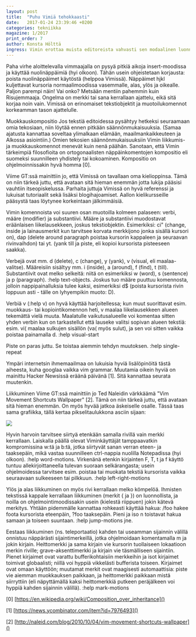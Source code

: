 ```yaml
---
layout: post
title:  "Puhu Vimiä tehokkaasti"
date:   2017-01-24 23:39:46 +0200
categories: tekniikka
magazine: 1/2017
print_order: 7
author: Konsta Hölttä
ingress: Vimin erottaa muista editoreista vahvasti sen modaalinen luonne ja palasista yhdisteltävät näppäinkomennot.
---
```

Paha virhe aloittelevalla vimmaajalla on pysyä pitkiä aikoja insert-moodissa ja käyttää nuolinäppäimiä (hyi olkoon). Tähän usein ohjeistetaan korjausta: poista nuolinäppäimet käytöstä (helppoa Vimissä). Näppäimet hjkl kuljettavat kursoria normaalimoodissa vasemmalle, alas, ylös ja oikealle. Paljon parempi näin! Vai onko? Metsään mentiin pahemmin kuin Risujemmaaja. Ongelma on merkki tai sana kerrallaan ajattelu, eikä sitä korjaa noin vain. Vimissä on erinomaiset tekstiobjektit ja muotoilukomennot korkeamman tason ajattelulle.

Muokkauskompositio
Jos tekstiä editoidessa pysähtyy hetkeksi seuraamaan omia tekosiaan, niin löytää ennen pitkään säännönmukaisuuksia. (Samaa ajatusta kannattaa soveltaa ylimalkaan elämään, maailmankaikkeuteen ja Alkossa asiointiin.) Omien tekosien säännönmukaisuuksiin Vimin liikkumis- ja muokkauskomennot menevät kuin nenä päähän. Sanotaan, että Vimin tärkeimpiä filosofioita on ortogonaalisten näppäinkomentojen kompositio eli suomeksi suunnilleen yhdistely tai kokoaminen. Kompositio on ohjelmoinnissakin hyvä homma [0].

Viime GT:ssä mainittiin jo, että Vimissä on tavallaan oma kielioppinsa. Tämä on niin tärkeä juttu, että avataan sitä hieman enemmän jotta lukija pääsisi vauhtiin itseopiskelussa. Parhaita juttuja Vimissä on hyvä referenssi ja lukuisat tutoriaalit sekä lisäksi blogihajoamiset. Aallon kielikursseille pääsystä taas löytynee korkeintaan jälkimmäisiä.

Vimin komennoista voi suuren osan muotoilla kolmeen palaseen: verbi, määre (modifier) ja substantiivi. Määre ja substantiivi muodostavat eräänlaisen liikelausekkeen, joskus tekstiobjektin. Esimerkiksi: ci" (change, inside ja lainausmerkit kun tarvitsee korvata merkkijono jonka sisällä kursori on), dap (delete around paragraph poistaa kursorin kappaleen ja seuraavan rivinvaihdon) tai yt. (yank till ja piste, eli kopioi kursorista pisteeseen saakka).

Verbejä ovat mm. d (delete), c (change), y (yank), v (visual, eli maalaa-valitse). Määreisiin sisältyy mm. i (inside), a (around), f (find), t (till). Substantiivit ovat melko selkeitä: niitä on esimerkiksi w (word), s (sentence) ja p (paragraph). :help text-objects. Joskus tuo määre puuttuu komennosta, jolloin nappipainalluksia tulee kaksi, esimerkiksi d$ (poista kursorista rivin loppuun asti - tälle on lyhyempikin muoto: D).

Verbiä v (:help v) on hyvä käyttää harjoitellessa; kun muut suorittavat esim. muokkaus- tai kopiointikomennon heti, v maalaa liikelausekkeen alueen tekemättä vielä muuta. Maalatulle vaikutusalueelle voi komentaa sitten yhden verbin kun on tarkastellut että lauseke valitsi sopivan alueen tekstiä: esim. vi( maalaa sulkujen sisällön (va( myös sulut), ja sen voi sitten vaikka poistaa painamalla d. :help visual-start

Piste on paras juttu. Se toistaa aiemmin tehdyn muutoksen. :help single-repeat

Ympäri internetsin ihmemaailmaa on lukuisia hyviä lisälöpinöitä tästä aiheesta, kuha googlaa vaikka vim grammar. Muutamia oikein hyviä on mainittu Hacker Newsissä eräänä päivänä [1]. Sitä kannattaa seurata muutenkin.

Liikkuminen
Viime GT:ssä mainittiin jo Ted Naleidin värkkäämä "Vim Movement Shortcuts Wallpaper" [2]. Tämä on niin tärkeä juttu, että avataan sitä hieman enemmän. On myös hyvää jatkoa äskeiselle osalle. Tässä taas sama grafiikka, tällä kertaa pikselitaulukkona asciin sijaan:

![](https://bitbucket.org/tednaleid/vim-shortcut-wallpaper/raw/tip/vim-shortcuts.png)

Hyvin harvoin tarvitsee siirtyä etenkään samalla rivillä vain merkki kerrallaan. Laiskalla päällä olevat Viminkäyttäjät tamppaavatkin kompromissina w:tä ja b:tä, jotka siirtyvät sanan verran eteen- ja taaksepäin, mikä vastaa suunnilleen ctrl-nappia nuolilla Notepadissa (hyi olkoon). :help word-motions. Virkenänä etenkin kirjainten F, T, t ja f käyttö tuntuu allekirjoittaneella tulevan suoraan selkärangasta; usein ohjelmoidessa tarvitsee esim. poistaa tai muokata tekstiä kursorista vaikka seuraavaan sulkeeseen tai pilkkuun. :help left-right-motions

Ylös ja alas liikkuminen on myös rivi kerrallaan melko kömpelöä. Ihmisten tekstissä kappale kerrallaan liikkuminen (merkit { ja }) on luonnollista, ja noilla on ohjelmointimoodissakin usein (kielestä riippuen) jokin kätevä merkitys. Yhtään pidemmälle kannattaa rohkeasti käyttää hakua: /foo hakee foota kursorista eteenpäin, ?foo taaksepäin. Pieni ja iso n toistavat hakua samaan ja toiseen suuntaan. :help jump-motions jne.

Eestaas liikkuminen (ns. teleportaatio) kahden tai useamman sijainnin välillä onnistuu näppärästi sijaintimerkeillä, jotka ohjelmoidaan komentamalla m ja jokin kirjain. Heittomerkki ja sama kirjain vie kursorin tuollaiseen lokaatioon merkin riville; grave-aksenttimerkki ja kirjain vie täsmälliseen sijaintiin. Pienet kirjaimet ovat varattu bufferikohtaisiin merkkeihin ja isot kirjaimet toimivat globaalisti; niillä voi hyppiä vikkelästi bufferista toiseen. Kirjaimet ovat omaan käyttöön; muutamat merkit ovat maagisesti automaattisia: piste vie aiemman muokkauksen paikkaan, ja heittomerkki paikkaan mistä siirryttiin (eli näpyttämällä kaksi heittomerkkiä putkeen peräjälkeen voi hyppiä kahden sijainnin välillä). :help mark-motions

[0] [https://en.wikipedia.org/wiki/Composition_over_inheritance]()

[1] [https://news.ycombinator.com/item?id=7976493]()

[2] [http://naleid.com/blog/2010/10/04/vim-movement-shortcuts-wallpaper]()
